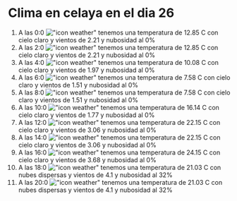 # Clima en celaya en el dia 26

1. A las 0:0 !["icon weather"](http://openweathermap.org/img/w/01n.png) tenemos una temperatura de 12.85 C con cielo claro y  vientos de 2.21 y nubosidad al 0%
1. A las 2:0 !["icon weather"](http://openweathermap.org/img/w/01n.png) tenemos una temperatura de 12.85 C con cielo claro y  vientos de 2.21 y nubosidad al 0%
1. A las 4:0 !["icon weather"](http://openweathermap.org/img/w/01n.png) tenemos una temperatura de 10.08 C con cielo claro y  vientos de 1.97 y nubosidad al 0%
1. A las 6:0 !["icon weather"](http://openweathermap.org/img/w/01n.png) tenemos una temperatura de 7.58 C con cielo claro y  vientos de 1.51 y nubosidad al 0%
1. A las 8:0 !["icon weather"](http://openweathermap.org/img/w/01d.png) tenemos una temperatura de 7.58 C con cielo claro y  vientos de 1.51 y nubosidad al 0%
1. A las 10:0 !["icon weather"](http://openweathermap.org/img/w/01d.png) tenemos una temperatura de 16.14 C con cielo claro y  vientos de 1.77 y nubosidad al 0%
1. A las 12:0 !["icon weather"](http://openweathermap.org/img/w/01d.png) tenemos una temperatura de 22.15 C con cielo claro y  vientos de 3.06 y nubosidad al 0%
1. A las 14:0 !["icon weather"](http://openweathermap.org/img/w/01d.png) tenemos una temperatura de 22.15 C con cielo claro y  vientos de 3.06 y nubosidad al 0%
1. A las 16:0 !["icon weather"](http://openweathermap.org/img/w/01d.png) tenemos una temperatura de 24.15 C con cielo claro y  vientos de 3.68 y nubosidad al 0%
1. A las 18:0 !["icon weather"](http://openweathermap.org/img/w/03d.png) tenemos una temperatura de 21.03 C con nubes dispersas y  vientos de 4.1 y nubosidad al 32%
1. A las 20:0 !["icon weather"](http://openweathermap.org/img/w/03n.png) tenemos una temperatura de 21.03 C con nubes dispersas y  vientos de 4.1 y nubosidad al 32%
